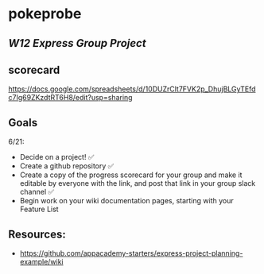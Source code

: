 # pokeprobe
## _W12 Express Group Project_

## scorecard 
https://docs.google.com/spreadsheets/d/10DUZrClt7FVK2p_DhujBLGyTEfdc7Ig69ZKzdtRT6H8/edit?usp=sharing

## Goals
6/21:
- Decide on a project! ✅
- Create a github repository ✅
- Create a copy of the progress scorecard for your group and make it editable by everyone with the link, and post that link in your group slack channel ✅
- Begin work on your wiki documentation pages, starting with your Feature List

## Resources:
- https://github.com/appacademy-starters/express-project-planning-example/wiki
